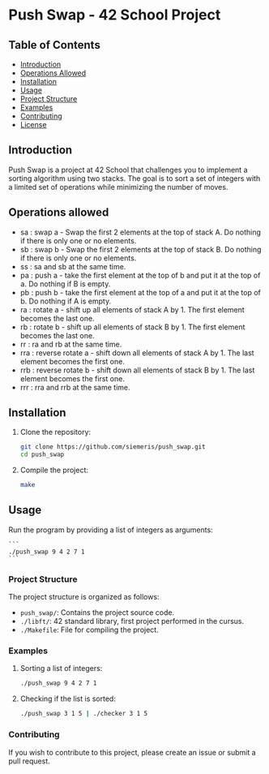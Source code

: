 # Push Swap - 42 School Project


## Table of Contents

- [Introduction](#introduction)
- [Operations Allowed](#operations-allowed)
- [Installation](#installation)
- [Usage](#usage)
- [Project Structure](#project-structure)
- [Examples](#examples)
- [Contributing](#contributing)
- [License](#license)

## Introduction

Push Swap is a project at 42 School that challenges you to implement a sorting algorithm using two stacks. The goal is to sort a set of integers with a limited set of operations while minimizing the number of moves.

## Operations allowed

- sa : swap a - Swap the first 2 elements at the top of stack A. Do nothing if there is only one or no elements.
- sb : swap b - Swap the first 2 elements at the top of stack B. Do nothing if there is only one or no elements.
- ss : sa and sb at the same time.
- pa : push a - take the first element at the top of b and put it at the top of a. Do nothing if B is empty.
- pb : push b - take the first element at the top of a and put it at the top of b. Do nothing if A is empty.
- ra : rotate a - shift up all elements of stack A by 1. The first element becomes the last one.
- rb : rotate b - shift up all elements of stack B by 1. The first element becomes the last one.
- rr : ra and rb at the same time.
- rra : reverse rotate a - shift down all elements of stack A by 1. The last element becomes the first one.
- rrb : reverse rotate b - shift down all elements of stack B by 1. The last element becomes the first one.
- rrr : rra and rrb at the same time.

## Installation

1. Clone the repository:

   ```bash
   git clone https://github.com/siemeris/push_swap.git
   cd push_swap
   ```
2. Compile the project:
    
    ```bash
    make
    ```

## Usage

Run the program by providing a list of integers as arguments:  

    ```
    ./push_swap 9 4 2 7 1
    ```

### Project Structure

The project structure is organized as follows:

- `push_swap/`: Contains the project source code.
- `./libft/`: 42 standard library, first project performed in the cursus.
- `./Makefile`: File for compiling the project.

### Examples

1. Sorting a list of integers:

    ```bash
    ./push_swap 9 4 2 7 1
    ```
2. Checking if the list is sorted:
    ```bash
    ./push_swap 3 1 5 | ./checker 3 1 5
    ````

### Contributing

If you wish to contribute to this project, please create an issue or submit a pull request.
